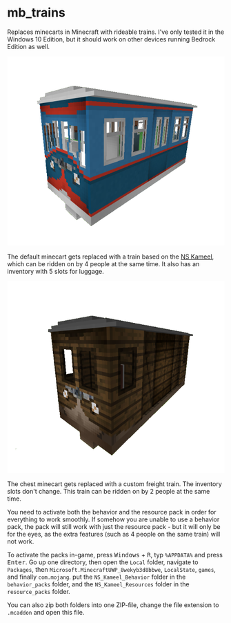 # mb_trains
Replaces minecarts in Minecraft with rideable trains. I've only tested it in the Windows 10 Edition, but it should work on other devices running Bedrock Edition as well.

![Minecart replacement](https://github.com/FreekBes/mb_trains/blob/master/imgs/better_minecarts.png "Minecart replacement")

The default minecart gets replaced with a train based on the [NS Kameel](https://nl.wikipedia.org/wiki/Kameel_(spoorwegmaterieel)), which can be ridden on by 4 people at the same time. It also has an inventory with 5 slots for luggage.

![Minecart with Chest replacement](https://github.com/FreekBes/mb_trains/blob/master/imgs/better_minecarts_freight.png "Minecart with Chest replacement")

The chest minecart gets replaced with a custom freight train. The inventory slots don't change. This train can be ridden on by 2 people at the same time.

You need to activate both the behavior and the resource pack in order for everything to work smoothly. If somehow you are unable to use a behavior pack, the pack will still work with just the resource pack - but it will only be for the eyes, as the extra features (such as 4 people on the same train) will not work.

To activate the packs in-game, press <kbd>Windows</kbd> + <kbd>R</kbd>, typ `%APPDATA%` and press <kbd>Enter</kbd>. Go up one directory, then open the `Local` folder, navigate to `Packages`, then `Microsoft.MinecraftUWP_8wekyb3d8bbwe`, `LocalState`, `games`, and finally `com.mojang`. put the `NS_Kameel_Behavior` folder in the `behavior_packs` folder, and the `NS_Kameel_Resources` folder in the `resource_packs` folder.

You can also zip both folders into one ZIP-file, change the file extension to `.mcaddon` and open this file.
